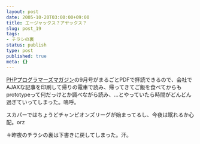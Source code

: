 ```yaml
---
layout: post
date: 2005-10-20T03:00:00+09:00
title: エージャックス？アヤックス？
slug: post_19
tags:
- チラシの裏
status: publish
type: post
published: true
meta: {}
---
```

<a href="http://www.asial.co.jp/magazine/">PHPプログラマーズマガジン</a>の9月号がまるごとPDFで拝読できるので、会社でAJAXな記事を印刷して帰りの電車で読み、帰ってきてご飯を食べてからもprototypeって何だっけとか調べながら読み、…とやっていたら時間がどんどん過ぎていってしまった。嗚呼。

スカパーではちょうどチャンピオンズリーグが始まってるし、今夜は眠れるか心配。orz

＃昨夜のチラシの裏は下書きに戻してしまった。汗。
